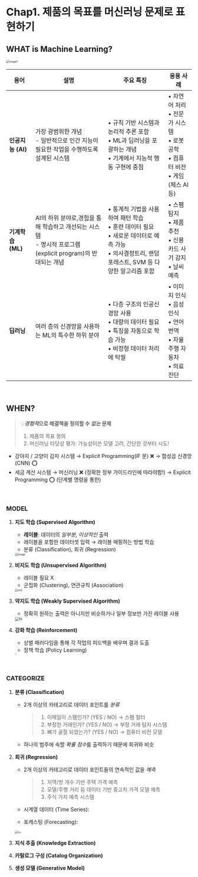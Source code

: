 # Chap1. 제품의 목표를 머신러닝 문제로 표현하기

## WHAT is Machine Learning?

<img src="https://media.geeksforgeeks.org/wp-content/uploads/20230413160822/Maachine-Learning.webp" alt="image1" style="zoom:50%;" />



| 용어              | 설명                                                         | 주요 특징                                                    | 응용 사례                                                    |
| ----------------- | ------------------------------------------------------------ | ------------------------------------------------------------ | ------------------------------------------------------------ |
| **인공지능 (AI)** | 가장 광범위한 개념 <br />- 일반적으로 인간 지능이 필요한 작업을 수행하도록 설계된 시스템 | • 규칙 기반 시스템과 논리적 추론 포함<br>• ML과 딥러닝을 포괄하는 개념<br>• 기계에서 지능적 행동 구현에 중점 | • 자연어 처리<br>• 전문가 시스템<br>• 로봇공학<br>• 컴퓨터 비전<br>• 게임 (체스 AI 등) |
| **기계학습 (ML)** | AI의 하위 분야로,경험을 통해 학습하고 개선되는 시스템<br />- 명시적 프로그램 (explicit program)의 반대되는 개념 | • 통계적 기법을 사용하여 패턴 학습<br>• 훈련 데이터 필요<br>• 새로운 데이터로 예측 가능<br>• 의사결정트리, 랜덤 포레스트, SVM 등 다양한 알고리즘 포함 | • 스팸 탐지<br>• 제품 추천<br>• 신용카드 사기 감지<br>• 날씨 예측 |
| **딥러닝**        | 여러 층의 신경망을 사용하는 ML의 특수한 하위 분야            | • 다층 구조의 인공신경망 사용<br>• 대량의 데이터 필요<br>• 특징을 자동으로 학습 가능<br>• 비정형 데이터 처리에 탁월 | • 이미지 인식<br>• 음성 인식<br>• 언어 번역<br>• 자율주행 자동차<br>• 의료 진단 |

<br/>

## WHEN?

> 💡***경험적*으로 해결책을 정의할 수 *없는* 문제**
>
> 1. 제품의 목표 정의
> 2. 머신러닝 타당성 평가: 가능성이쓴 모델 고려, 간단한 것부터 시도!

- 강아지 / 고양이 감지 시스템
  → Explicit Programming(IF 문) ❌
  → 합성곱 신경망 (CNN) ⭕
- 세금 계산 시스템
  → 머신러닝 ❌ (정확한 정부 가이드라인에 따라야함!)
  → Explicit Programming ⭕ (단계별 명령을 통한)

<br/>

### MODEL

1. **지도 학습 (Supervised Algorithm)**

   - **레이블**: 데이터의 *일부분*, *이상적인* 출력
   - 레이블을 포함한 데이터셋 입력 → 레이블 매핑하는 방법 학습
   - 분류 (Classification), 회귀 (Regression)

   <img src="https://media.geeksforgeeks.org/wp-content/uploads/20231121154747/Supervised-learning.png" alt="image" style="zoom:50%;" />
   <br/> 

2. **비지도 학습 (Unsupervised Algorithm)**

   - 레이블 필요 X
   - 군집화 (Clustering), 연관규칙 (Association)

   <img src="https://media.geeksforgeeks.org/wp-content/uploads/20231121154719/Unsupervised-learning.png" alt="im2" style="zoom:50%;" />
   <br/>

   

3. **약지도 학습 (Weakly Supervised Algorithm)**

   - 정확히 원하는 출력은 아니지만 비슷하거나 일부 정보만 가진 레이블 사용

   <img src="https://ietresearch.onlinelibrary.wiley.com/cms/asset/a035d68d-8ea1-47b7-bebc-7a5d3e87f3c1/cit212216-fig-0002-m.png" alt="hi" style="zoom:70%;" />
   <br/>

4. **강화 학습 (Reinforcement)**

   - 상벌 패러다임을 통해 각 작업의 피드백을 배우며 결과 도출
   - 정책 학습 (Policy Learning)

   <img src="https://www.ibm.com/content/dam/connectedassets-adobe-cms/worldwide-content/creative-assets/s-migr/ul/g/8f/5e/reinforcement-learning-figure-1.png" alt="te" style="zoom:15%;" />



<br/>

### CATEGORIZE

1. **분류 (Classification)**

   - 2개 이상의 카테고리로 데이터 포인트를 *분류*

     > 1. 이메일이 스팸인가? (YES / NO) → 스팸 필터
     > 2. 부정한 거래인가? (YES / NO) → 부정 거래 탐지 시스템
     > 3. 뼈가 골절 되었는가?  (YES / NO) → 컴퓨터 비전 모델

   - 하나의 범주에 속할 *확률 점수*를 출력하기 때문에 회귀와 비슷

     

2. **회귀 (Regression)**

   - 2개 이상의 카테고리로 데이터 포인트들의 연속적인 값을 *예측*

     > 1. 지역/방 개수 기반 주택 가격 예측
     > 2. 모델/주행 거리 등 데이터 기반 중고차 가격 모델 예측
     > 3. 주식 가치 예측 시스템

   - 시계열 데이터 (Time Series): 
   - 포캐스팅 (Forecasting): 

   <img src="https://miro.medium.com/v2/resize:fit:786/format:webp/1*W0YUVkHgI8KTKW1I8FLgEg.png" alt="vs" style="zoom:50%;" />
   <br/>

3. **지식 추출 (Knowledge Extraction)**

4. **카탈로그 구성 (Catalog Organization)**

5. **생성 모델 (Generative Model)**